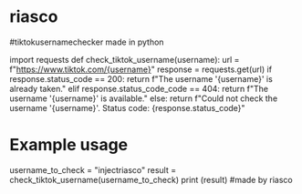# riasco
#tiktokusernamechecker made in python



import requests
def check_tiktok_username(username):
  url = f"https://www.tiktok.com/{username}"
  response = requests.get(url)
  if response.status_code == 200:
    return f"The username '{username}' is already taken."
  elif response.status_code_code == 404:
    return f"The username '{username}' is available."
  else:
    return f"Could not check the username '{username}'. Status code: {response.status_code}"

 # Example usage
username_to_check = "injectriasco"
result = check_tiktok_username(username_to_check)
print (result)
#made by riasco
